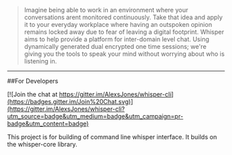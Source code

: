 
> Imagine being able to work in an environment where your conversations arent monitored continuously.
  Take that idea and apply it to your everyday workplace where having an outspoken opinion remains locked away due to fear of leaving a digital footprint.
  Whisper aims to help provide a platform for inter-domain level chat.
  Using dynamically generated dual encrypted one time sessions; we're giving you the tools to speak your mind without   worrying about who is listening in.

---
##For Developers

[![Join the chat at https://gitter.im/AlexsJones/whisper-cli](https://badges.gitter.im/Join%20Chat.svg)](https://gitter.im/AlexsJones/whisper-cli?utm_source=badge&utm_medium=badge&utm_campaign=pr-badge&utm_content=badge)


This project is for building of command line whisper interface. 
It builds on the whisper-core library.
